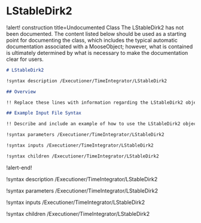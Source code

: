 # LStableDirk2

!alert! construction title=Undocumented Class
The LStableDirk2 has not been documented. The content listed below should be used as a starting point for
documenting the class, which includes the typical automatic documentation associated with a
MooseObject; however, what is contained is ultimately determined by what is necessary to make the
documentation clear for users.

```markdown
# LStableDirk2

!syntax description /Executioner/TimeIntegrator/LStableDirk2

## Overview

!! Replace these lines with information regarding the LStableDirk2 object.

## Example Input File Syntax

!! Describe and include an example of how to use the LStableDirk2 object.

!syntax parameters /Executioner/TimeIntegrator/LStableDirk2

!syntax inputs /Executioner/TimeIntegrator/LStableDirk2

!syntax children /Executioner/TimeIntegrator/LStableDirk2
```
!alert-end!

!syntax description /Executioner/TimeIntegrator/LStableDirk2

!syntax parameters /Executioner/TimeIntegrator/LStableDirk2

!syntax inputs /Executioner/TimeIntegrator/LStableDirk2

!syntax children /Executioner/TimeIntegrator/LStableDirk2
